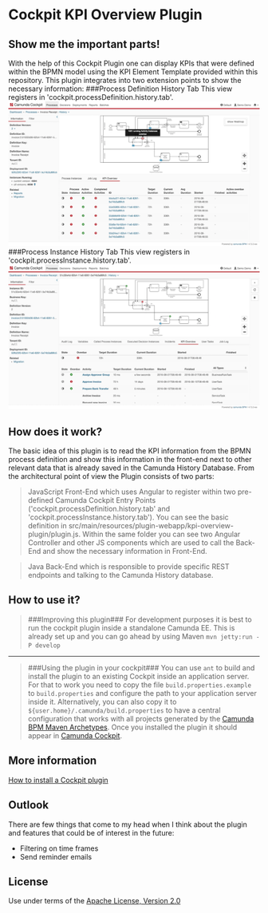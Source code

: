 # Cockpit KPI Overview Plugin

## Show me the important parts!
With the help of this Cockpit Plugin one can display KPIs that were defined within the BPMN model using the KPI Element Template provided within this repository.
This plugin integrates into two extension points to show the necessary information:
###Process Definition History Tab
This view registers in 'cockpit.processDefinition.history.tab'.
![Screenshot](screenshot-processdefinition.png)
###Process Instance History Tab
This view registers in 'cockpit.processInstance.history.tab'.
![Screenshot](screenshot-processinstance.png)


## How does it work?
The basic idea of this plugin is to read the KPI information from the BPMN process definition and show this information in the front-end next to other relevant data that is already saved in the Camunda History Database.
From the architectural point of view the Plugin consists of two parts:
> JavaScript Front-End which uses Angular to register within two pre-defined Camunda Cockpit Entry Points ('cockpit.processDefinition.history.tab' and 'cockpit.processInstance.history.tab'). You can see the basic definition in src/main/resources/plugin-webapp/kpi-overview-plugin/plugin.js.
Within the same folder you can see two Angular Controller and other JS components which are used to call the Back-End and show the necessary information in Front-End.

> Java Back-End which is responsible to provide specific REST endpoints and talking to the Camunda History database.

## How to use it?
> ###Improving this plugin###
For development purposes it is best to run the cockpit plugin inside a standalone Camunda EE.
This is already set up and you can go ahead by using Maven `mvn jetty:run -P develop`

----------

> ###Using the plugin in your cockpit###
You can use `ant` to build and install the plugin to an existing Cockpit inside an application server.
For that to work you need to copy the file `build.properties.example` to `build.properties`
and configure the path to your application server inside it.
Alternatively, you can also copy it to `${user.home}/.camunda/build.properties`
to have a central configuration that works with all projects generated by the
[Camunda BPM Maven Archetypes](http://docs.camunda.org/latest/guides/user-guide/#process-applications-maven-project-templates-archetypes).
Once you installed the plugin it should appear in
[Camunda Cockpit](http://docs.camunda.org/latest/guides/user-guide/#cockpit).

## More information
[How to install a Cockpit plugin](http://docs.camunda.org/latest/real-life/how-to/#cockpit-how-to-develop-a-cockpit-plugin-integration-into-cockpit)

## Outlook
There are few things that come to my head when I think about the plugin and features that could be of interest in the future:
- Filtering on time frames
- Send reminder emails

## License
Use under terms of the [Apache License, Version 2.0](http://www.apache.org/licenses/LICENSE-2.0)
